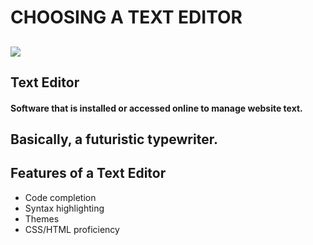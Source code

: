 # CHOOSING A TEXT EDITOR
![](https://miro.medium.com/max/800/0*MyAfggJM7yH40Sdx.)
---
## Text Editor
#### Software that is installed or accessed online to manage website text.
Basically, a futuristic typewriter. 
---
## Features of a Text Editor
* Code completion
* Syntax highlighting
* Themes
* CSS/HTML proficiency 
